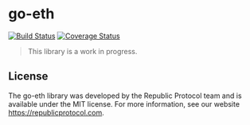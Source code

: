 # go-eth

[![Build Status](https://travis-ci.org/republicprotocol/go-eth.svg?branch=master)](https://travis-ci.org/republicprotocol/go-eth)
[![Coverage Status](https://coveralls.io/repos/github/republicprotocol/go-eth/badge.svg?branch=master)](https://coveralls.io/github/republicprotocol/go-eth?branch=master)

> This library is a work in progress.

## License

The go-eth library was developed by the Republic Protocol team and is available under the MIT license. For more information, see our website https://republicprotocol.com.